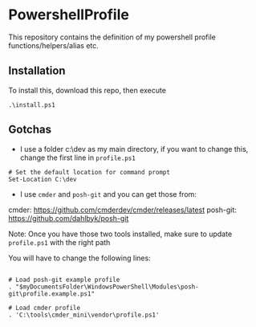 # PowershellProfile
This repository contains the definition of my powershell profile functions/helpers/alias etc.

## Installation

To install this, download this repo, then execute 

```
.\install.ps1
```

## Gotchas

- I use a folder c:\dev as my main directory, if you want to change this, change the first line in `profile.ps1`

```
# Set the default location for command prompt
Set-Location C:\dev
```

- I use `cmder` and `posh-git` and you can get those from:

cmder: https://github.com/cmderdev/cmder/releases/latest
posh-git: https://github.com/dahlbyk/posh-git

Note: Once you have those two tools installed, make sure to update `profile.ps1` with the right path

You will have to change the following lines:

```

# Load posh-git example profile
. "$myDocumentsFolder\WindowsPowerShell\Modules\posh-git\profile.example.ps1"

# Load cmder profile
. 'C:\tools\cmder_mini\vendor\profile.ps1'

```
